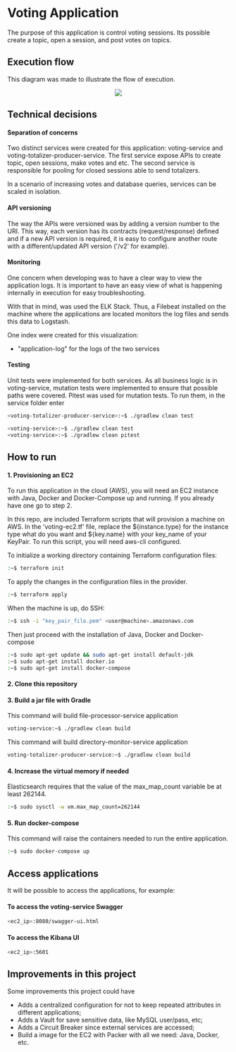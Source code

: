 # Voting Application
The purpose of this application is control voting sessions. Its possible create a topic, open a session, and post votes on topics.

## Execution flow
This diagram was made to illustrate the flow of execution.
<p align="center">
  <img src="https://i.imgur.com/jGzMvMt.png">
</p>

## Technical decisions
#### Separation of concerns
Two distinct services were created for this application: voting-service and voting-totalizer-producer-service. The first service expose APIs to create topic, open sessions, make votes and etc. The second service is responsible for pooling for closed sessions able to send totalizers.

In a scenario of increasing votes and database queries, services can be scaled in isolation.

#### API versioning
The way the APIs were versioned was by adding a version number to the URI. This way, each version has its contracts (request/response) defined and if a new API version is required, it is easy to configure another route with a different/updated API version ('/v2' for example).

#### Monitoring
One concern when developing was to have a clear way to view the application logs. It is important to have an easy view of what is happening internally in execution for easy troubleshooting.

With that in mind, was used the ELK Stack. Thus, a Filebeat installed on the machine where the applications are located monitors the log files and sends this data to Logstash.

One index were created for this visualization:
*   "application-log" for the logs of the two services

#### Testing
Unit tests were implemented for both services. As all business logic is in voting-service, mutation tests were implemented to ensure that possible paths were covered. Pitest was used for mutation tests.
To run them, in the service folder enter
```sh
<voting-totalizer-producer-service>:~$ ./gradlew clean test

<voting-service>:~$ ./gradlew clean test
<voting-service>:~$ ./gradlew clean pitest
```

## How to run
#### 1. Provisioning an EC2
To run this application in the cloud (AWS), you will need an EC2 instance with Java, Docker and Docker-Compose up and running. If you already have one go to step 2.

In this repo, are included Terraform scripts that will provision a machine on AWS. In the 'voting-ec2.tf' file, replace the 
${instance.type} for the instance type what do you want and ${key.name} with your key_name of your KeyPair. To run this script, you will need aws-cli configured.

To initialize a working directory containing Terraform configuration files:
```sh
:~$ terraform init
```

To apply the changes in the configuration files in the provider.
```sh
:~$ terraform apply
```
When the machine is up, do SSH:
```sh
:~$ ssh -i "key_pair_file.pem" <user@machine>.amazonaws.com
```
Then just proceed with the installation of Java, Docker and Docker-compose
```sh
:~$ sudo apt-get update && sudo apt-get install default-jdk
:~$ sudo apt-get install docker.io
:~$ sudo apt-get install docker-compose
```
#### 2. Clone this repository

#### 3. Build a jar file with Gradle
This command will build file-processor-service application
```sh
voting-service:~$ ./gradlew clean build
```
This command will build directory-monitor-service application
```sh
voting-totalizer-producer-service:~$ ./gradlew clean build
```
#### 4. Increase the virtual memory if needed
Elasticsearch requires that the value of the max_map_count variable be at least 262144.
```sh
:~$ sudo sysctl -w vm.max_map_count=262144
```
#### 5. Run docker-compose
This command will raise the containers needed to run the entire application.
```sh
:~$ sudo docker-compose up
```
## Access applications
It will be possible to access the applications, for example:
#### To access the voting-service Swagger
```sh
<ec2_ip>:8080/swagger-ui.html
```
#### To access the Kibana UI
```sh
<ec2_ip>:5601
```
## Improvements in this project
Some improvements this project could have
*   Adds a centralized configuration for not to keep repeated attributes in different applications;
*   Adds a Vault for save sensitive data, like MySQL user/pass, etc;
*   Adds a Circuit Breaker since external services are accessed;
*   Build a image for the EC2 with Packer with all we need: Java, Docker, etc.
